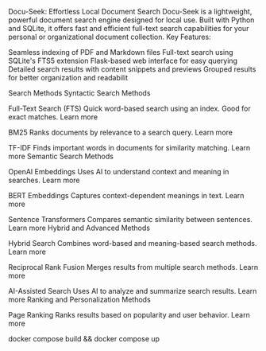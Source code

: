 Docu-Seek: Effortless Local Document Search
Docu-Seek is a lightweight, powerful document search engine designed for local use. Built with Python and SQLite, it offers fast and efficient full-text search capabilities for your personal or organizational document collection.
Key Features:

Seamless indexing of PDF and Markdown files
Full-text search using SQLite's FTS5 extension
Flask-based web interface for easy querying
Detailed search results with content snippets and previews
Grouped results for better organization and readabilit


Search Methods
Syntactic Search Methods

Full-Text Search (FTS)
Quick word-based search using an index. Good for exact matches.
Learn more

BM25
Ranks documents by relevance to a search query.
Learn more

TF-IDF
Finds important words in documents for similarity matching.
Learn more
Semantic Search Methods

OpenAI Embeddings
Uses AI to understand context and meaning in searches.
Learn more

BERT Embeddings
Captures context-dependent meanings in text.
Learn more

Sentence Transformers
Compares semantic similarity between sentences.
Learn more
Hybrid and Advanced Methods

Hybrid Search
Combines word-based and meaning-based search methods.
Learn more

Reciprocal Rank Fusion
Merges results from multiple search methods.
Learn more

AI-Assisted Search
Uses AI to analyze and summarize search results.
Learn more
Ranking and Personalization Methods

Page Ranking
Ranks results based on popularity and user behavior.
Learn more


docker compose build && docker compose up 
